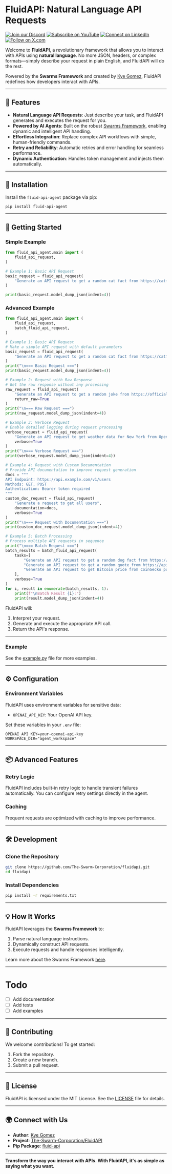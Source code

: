 # FluidAPI: Natural Language API Requests

[![Join our Discord](https://img.shields.io/badge/Discord-Join%20our%20server-5865F2?style=for-the-badge&logo=discord&logoColor=white)](https://discord.gg/agora-999382051935506503) [![Subscribe on YouTube](https://img.shields.io/badge/YouTube-Subscribe-red?style=for-the-badge&logo=youtube&logoColor=white)](https://www.youtube.com/@kyegomez3242) [![Connect on LinkedIn](https://img.shields.io/badge/LinkedIn-Connect-blue?style=for-the-badge&logo=linkedin&logoColor=white)](https://www.linkedin.com/in/kye-g-38759a207/) [![Follow on X.com](https://img.shields.io/badge/X.com-Follow-1DA1F2?style=for-the-badge&logo=x&logoColor=white)](https://x.com/kyegomezb)

Welcome to **FluidAPI**, a revolutionary framework that allows you to interact with APIs using **natural language**. No more JSON, headers, or complex formats—simply describe your request in plain English, and FluidAPI will do the rest.

Powered by the **Swarms Framework** and created by [Kye Gomez](https://github.com/kyegomez), FluidAPI redefines how developers interact with APIs.

---

## 🌟 Features

- **Natural Language API Requests**: Just describe your task, and FluidAPI generates and executes the request for you.
- **Powered by AI Agents**: Built on the robust [Swarms Framework](https://github.com/kyegomez/swarms), enabling dynamic and intelligent API handling.
- **Effortless Integration**: Replace complex API workflows with simple, human-friendly commands.
- **Retry and Reliability**: Automatic retries and error handling for seamless performance.
- **Dynamic Authentication**: Handles token management and injects them automatically.

---

## 🚀 Installation

Install the `fluid-api-agent` package via pip:

```bash
pip install fluid-api-agent
```

---

## 🔧 Getting Started

### Simple Example

```python
from fluid_api_agent.main import (
    fluid_api_request,
)

# Example 1: Basic API Request
basic_request = fluid_api_request(
    "Generate an API request to get a random cat fact from https://catfact.ninja/fact"
)

print(basic_request.model_dump_json(indent=4))
```

### Advanced Example
```python
from fluid_api_agent.main import (
    fluid_api_request,
    batch_fluid_api_request,
)

# Example 1: Basic API Request
# Make a simple API request with default parameters
basic_request = fluid_api_request(
    "Generate an API request to get a random cat fact from https://catfact.ninja/fact"
)
print("\n=== Basic Request ===")
print(basic_request.model_dump_json(indent=4))

# Example 2: Request with Raw Response
# Get the raw response without any processing
raw_request = fluid_api_request(
    "Generate an API request to get a random joke from https://official-joke-api.appspot.com/random_joke",
    return_raw=True
)
print("\n=== Raw Request ===") 
print(raw_request.model_dump_json(indent=4))

# Example 3: Verbose Request
# Enable detailed logging during request processing
verbose_request = fluid_api_request(
    "Generate an API request to get weather data for New York from OpenWeatherMap",
    verbose=True
)
print("\n=== Verbose Request ===")
print(verbose_request.model_dump_json(indent=4))

# Example 4: Request with Custom Documentation
# Provide API documentation to improve request generation
docs = """
API Endpoint: https://api.example.com/v1/users
Methods: GET, POST
Authentication: Bearer token required
"""
custom_doc_request = fluid_api_request(
    "Generate a request to get all users",
    documentation=docs,
    verbose=True
)
print("\n=== Request with Documentation ===")
print(custom_doc_request.model_dump_json(indent=4))

# Example 5: Batch Processing
# Process multiple API requests in sequence
print("\n=== Batch Request ===")
batch_results = batch_fluid_api_request(
    tasks=[
        "Generate an API request to get a random dog fact from https://dogapi.dog/api/v2/facts",
        "Generate an API request to get a random quote from https://api.quotable.io/random",
        "Generate an API request to get Bitcoin price from CoinGecko public API"
    ],
    verbose=True
)
for i, result in enumerate(batch_results, 1):
    print(f"\nBatch Result {i}:")
    print(result.model_dump_json(indent=4))

```



FluidAPI will:
1. Interpret your request.
2. Generate and execute the appropriate API call.
3. Return the API's response.

---

### Example
See the [example.py](example.py) file for more examples.

---

## ⚙️ Configuration

### Environment Variables
FluidAPI uses environment variables for sensitive data:
- `OPENAI_API_KEY`: Your OpenAI API key.

Set these variables in your `.env` file:
```env
OPENAI_API_KEY=your-openai-api-key
WORKSPACE_DIR="agent_workspace"

```

---

## 📦 Advanced Features

### Retry Logic
FluidAPI includes built-in retry logic to handle transient failures automatically. You can configure retry settings directly in the agent.

### Caching
Frequent requests are optimized with caching to improve performance.

---

## 🛠 Development

### Clone the Repository
```bash
git clone https://github.com/The-Swarm-Corporation/fluidapi.git
cd fluidapi
```

### Install Dependencies
```bash
pip install -r requirements.txt
```

---

## 💡 How It Works

FluidAPI leverages the **Swarms Framework** to:
1. Parse natural language instructions.
2. Dynamically construct API requests.
3. Execute requests and handle responses intelligently.

Learn more about the Swarms Framework [here](https://github.com/kyegomez/swarms).

---

# Todo
- [ ] Add documentation
- [ ] Add tests
- [ ] Add examples

----

## 🤝 Contributing

We welcome contributions! To get started:
1. Fork the repository.
2. Create a new branch.
3. Submit a pull request.

---

## 📝 License

FluidAPI is licensed under the MIT License. See the [LICENSE](https://github.com/The-Swarm-Corporation/fluidapi/blob/main/LICENSE) file for details.

---

## 🌍 Connect with Us

- **Author**: [Kye Gomez](https://github.com/kyegomez)
- **Project**: [The-Swarm-Corporation/FluidAPI](https://github.com/The-Swarm-Corporation/fluidapi)
- **Pip Package**: [fluid-api](https://pypi.org/project/fluid-api/)

---

**Transform the way you interact with APIs. With FluidAPI, it's as simple as saying what you want.**
